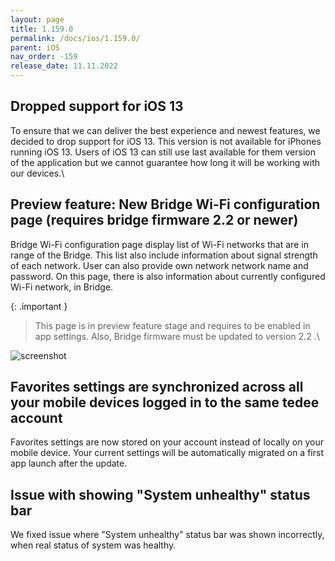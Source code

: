 ```yaml
---
layout: page
title: 1.159.0
permalink: /docs/ios/1.159.0/
parent: iOS
nav_order: -159
release_date: 11.11.2022
---
```


## Dropped support for iOS 13
To ensure that we can deliver the best experience and newest features, we decided to drop support for iOS 13. This version is not available for iPhones running iOS 13. Users of iOS 13 can still use last available for them version of the application but we cannot guarantee how long it will be working with our devices.\

## Preview feature: New Bridge Wi-Fi configuration page (requires bridge firmware 2.2 or newer)
Bridge Wi-Fi configuration page display list of Wi-Fi networks that are in range of the Bridge. This list also include information about signal strength of each network. User can also provide own network network name and password. On this page, there is also information about currently configured Wi-Fi network, in Bridge.

{: .important }
> This page is in preview feature stage and requires to be enabled in app settings. Also, Bridge firmware must be updated to version 2.2 .\

![screenshot](/tedee-release-notes/docs/ios/assets/1.159.0-bridge-wifi-configuration.png)

## Favorites settings are synchronized across all your mobile devices logged in to the same tedee account
Favorites settings are now stored on your account instead of locally on your mobile device. Your current settings will be automatically migrated on a first app launch after the update.

## Issue with showing "System unhealthy" status bar
We fixed issue where "System unhealthy" status bar was shown incorrectly, when real status of system was healthy.